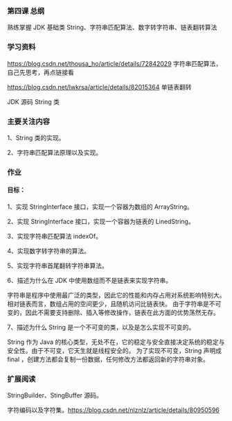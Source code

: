 ### 第四课 总纲

熟练掌握 JDK 基础类 String、字符串匹配算法、数字转字符串、链表翻转算法

### 学习资料

<https://blog.csdn.net/thousa_ho/article/details/72842029> 字符串匹配算法，自己先思考，再点链接看


<https://blog.csdn.net/lwkrsa/article/details/82015364>   单链表翻转


JDK 源码 String 类

### 主要关注内容

1、String 类的实现。

2、字符串匹配算法原理以及实现。

### 作业

#### 目标：
1、实现 StringInterface 接口，实现一个容器为数组的 ArrayString。

2、实现 StringInterface 接口，实现一个容器为链表的 LinedString。

3、实现字符串匹配算法 indexOf。

4、实现数字转字符串的算法。

5、实现字符串首尾翻转字符串算法。

6、描述为什么在 JDK 中使用数组而不是链表来实现字符串。

字符串是程序中使用最广泛的类型，因此它的性能和内存占用对系统影响特别大。相对链表而言，数组占用的空间更少，且随机访问比链表快。
由于字符串是不可变的，因此不需要支持删除、插入等修改操作，链表在此方面的优势荡然无存。

7、描述为什么 String 是一个不可变的类，以及是怎么实现不可变的。

String 作为 Java 的核心类型，无处不在，它的稳定与安全直接决定系统的稳定与安全性。由于不可变，它天生就是线程安全的。
为了实现不可变，String 声明成 final ，创建方法都会复制一份数据，任何修改方法都返回新的字符串对象。

### 扩展阅读

StringBuilder、StingBuffer 源码。

字符编码以及字符集。<https://blog.csdn.net/nlznlz/article/details/80950596>



